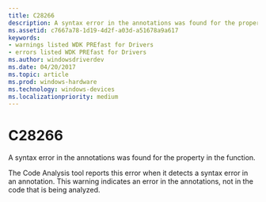 ```yaml
---
title: C28266
description: A syntax error in the annotations was found for the property in the function.
ms.assetid: c7667a78-1d19-4d2f-a03d-a51678a9a617
keywords:
- warnings listed WDK PREfast for Drivers
- errors listed WDK PREfast for Drivers
ms.author: windowsdriverdev
ms.date: 04/20/2017
ms.topic: article
ms.prod: windows-hardware
ms.technology: windows-devices
ms.localizationpriority: medium
---
```


# C28266


A syntax error in the annotations was found for the property in the function.

The Code Analysis tool reports this error when it detects a syntax error in an annotation. This warning indicates an error in the annotations, not in the code that is being analyzed.

 

 





